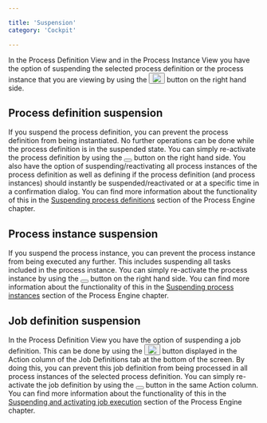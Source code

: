 ```yaml
---

title: 'Suspension'
category: 'Cockpit'

---
```


In the Process Definition View and in the Process Instance View you have the option of suspending the selected process definition or the process instance that you are viewing by using the <button class="btn btn-xs dropdown-toggle"><img src="ref:asset:/assets\img\implementation-cockpit\suspended.png"/></button> button on the right hand side. 

## Process definition suspension

If you suspend the process definition, you can prevent the process definition from being instantiated. No further operations can be done while the process definition is in the suspended state. You can simply re-activate the process definition by using the <button class="btn btn-xs dropdown-toggle"><i class="glyphicon glyphicon-play"></i> </button> button on the right hand side. You also have the option of suspending/reactivating all process instances of the process definition as well as defining if the process definition (and process instances) should instantly be suspended/reactivated or at a specific time in a confirmation dialog. You can find more information about the functionality of this in the <a href="ref:#process-engine-process-engine-concepts-suspending-process-definitions">Suspending process definitions</a> section of the Process Engine chapter.


## Process instance suspension

If you suspend the process instance, you can prevent the process instance from being executed any further. This includes suspending all tasks included in the process instance. You can simply re-activate the process instance by using the <button class="btn btn-xs dropdown-toggle"><i class="glyphicon glyphicon-play"></i> </button> button on the right hand side. You can find more information about the functionality of this in the <a href="ref:#process-engine-process-engine-concepts-suspending-process-instances">Suspending process instances</a> section of the Process Engine chapter.


## Job definition suspension

In the Process Definition View you have the option of suspending a job definition. This can be done by using the <button class="btn btn-xs dropdown-toggle"><img src="ref:asset:/assets\img\implementation-cockpit\suspended.png"/></button> button displayed in the Action column of the Job Definitions tab at the bottom of the screen. By doing this, you can prevent this job definition from being processed in all process instances of the selected process definition. You can simply re-activate the job definition by using the <button class="btn btn-xs dropdown-toggle"><i class="glyphicon glyphicon-play"></i> </button> button in the same Action column. You can find more information about the functionality of this in the <a href="ref:#process-engine-process-engine-concepts-suspending-and-activating-job-execution">Suspending and activating job execution</a> section of the Process Engine chapter.